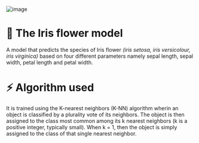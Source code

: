 ![image](https://encrypted-tbn0.gstatic.com/images?q=tbn:ANd9GcScKevYGHM9m6b8vAukjlelFcOEXOLtWNcySw&usqp=CAU)

# :wilted_flower: The Iris flower model
A model that predicts the species of Iris flower _(iris setosa, iris versicolour, iris virginica)_ based on four different parameters namely sepal length, sepal width, petal length and petal width. 
# :zap: Algorithm used 
It is trained using the K-nearest neighbors (K-NN) algorithm wherin an object is classified by a plurality vote of its neighbors.  The object is then  assigned to the class most common among its k nearest neighbors (k is a positive integer, typically small). When k = 1, then the object is simply assigned to the class of that single nearest neighbor.
